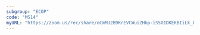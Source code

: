 ```yaml
---
subgroup: "ECOP"
code: "MS14"
myURL: "https://zoom.us/rec/share/oCmMU2B9KrEVCWuiZHbp-iS5O1DKEKBIiLk_kpuDzarsf5saL1Mps-6X2QgSKsH7.cA-2y7PrRriitd3J?startTime=1623869420000"
---
```

